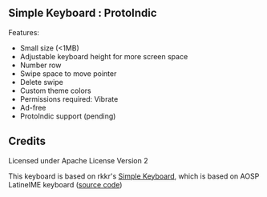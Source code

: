 ## Simple Keyboard : ProtoIndic

Features:
- Small size (<1MB)
- Adjustable keyboard height for more screen space
- Number row
- Swipe space to move pointer
- Delete swipe
- Custom theme colors
- Permissions required: Vibrate
- Ad-free
- ProtoIndic support (pending)

## Credits

Licensed under Apache License Version 2

This keyboard is based on rkkr's [Simple Keyboard](https://github.com/rkkr/simple-keyboard), which is based on AOSP LatineIME keyboard ([source code](https://android.googlesource.com/platform/packages/inputmethods/LatinIME))
